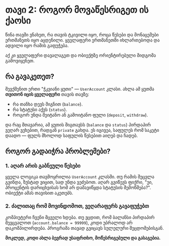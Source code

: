 # თავი 2: როგორ მოვაწესრიგეთ ის ქაოსი

წინა თავში ვნახეთ, რა თავის ტკივილი იყო, როცა წესები და მონაცემები ერთმანეთს იყო აცდენილი. ყველაფერი ერთმანეთში იხლართებოდა და ადვილი იყო რამის გაფუჭება.

აქ კი ყველაფერი დავალაგეთ და ობიექტზე ორიენტირებული მიდგომა გამოვიყენეთ.

## რა გავაკეთეთ?

შევქმენით ერთი "ჭკვიანი ყუთი" — `UserAccount` კლასი. ახლა ამ ყუთმა **თვითონ იცის ყველაფერი** თავის თავზე:

* რა თანხა დევს შიგნით (`balance`).
* რა სტატუსი აქვს (`status`).
* როგორ უნდა შეიტანო ან გამოიტანო ფული (`deposit`, `withdraw`).

და რაც მთავარია, ამ ყუთის შიგთავსს (`balance` და `status`) პირდაპირ ვეღარ ვეხებით, რადგან `private` გახდა. ეს იგივეა, საფულეს რომ საკეტი დაადო — ფულს მხოლოდ საფულის წესებით აიღებ და ჩადებ.

## როგორ გადაიჭრა პრობლემები?

### 1. აღარ არის გაბნეული წესები

ყველა ლოგიკა თავმოყრილია `UserAccount` კლასში. თუ რამის შეცვლა გვინდა, ზუსტად ვიცით, სად უნდა ვეძებოთ. აღარ გვიწევს ფიქრი, "უი, პროცენტის დარიცხვისას ხომ არ დამავიწყდა სტატუსის შემოწმება?". ობიექტი ამას თავისით აკეთებს.

### 2. ძალითაც რომ მოვინდომოთ, ვეღარაფერს გავაფუჭებთ

კომპიუტერი ჩვენი მცველი ხდება. თუ ვცდით, რომ ბალანსი პირდაპირ შევცვალოთ (`account.balance = 99999`), კოდი უბრალოდ არ დაკომპილირდება. პროგრამა თავად გვიცავს სულელური შეცდომებისგან.

**მოკლედ, კოდი ახლა ბევრად უსაფრთხო, მოწესრიგებული და გასაგებია.**
